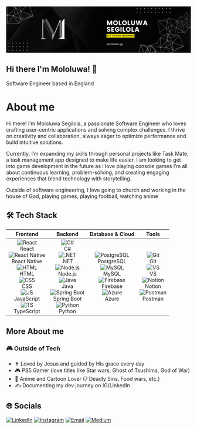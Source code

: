 <p align="center">
  <a href="https://segilolamololuwa.vercel.app/" target="_blank">
    <img src="Black and Yellow Web Developer LinkedIn Banner.png" alt="banner" />
  </a>
</p>

## Hi there I'm Mololuwa! 👋

Software Engineer based in England

# About me
Hi there! I’m Mololuwa Segilola, a passionate Software Engineer who loves crafting user-centric applications and solving complex challenges. 
I thrive on creativity and collaboration, always eager to optimize performance and build intuitive solutions. 

Currently, I’m expanding my skills through personal projects like Task Mate, a task management app designed to make life easier.
I am looking to get into game development in the future as i love playing console games
I’m all about continuous learning, problem-solving, and creating engaging experiences that blend technology with storytelling.

Outside of software engineering, I love going to church and working in the house of God, playing games, playing football, watching anime

## 🛠️ Tech Stack

| Frontend | Backend | Database & Cloud | Tools |
|----------|---------|------------------|-------|
| <div align="center">![React](https://skillicons.dev/icons?i=react)<br>React</div> <div align="center">![React Native](https://skillicons.dev/icons?i=react)<br>React Native</div> <div align="center">![HTML](https://skillicons.dev/icons?i=html)<br>HTML</div> <div align="center">![CSS](https://skillicons.dev/icons?i=css)<br>CSS</div> <div align="center">![JS](https://skillicons.dev/icons?i=js)<br>JavaScript</div> <div align="center">![TS](https://skillicons.dev/icons?i=ts)<br>TypeScript</div> | <div align="center">![C#](https://skillicons.dev/icons?i=cs)<br>C#</div> <div align="center">![.NET](https://skillicons.dev/icons?i=dotnet)<br>.NET</div> <div align="center">![Node.js](https://skillicons.dev/icons?i=nodejs)<br>Node.js</div> <div align="center">![Java](https://skillicons.dev/icons?i=java)<br>Java</div> <div align="center">![Spring Boot](https://skillicons.dev/icons?i=spring)<br>Spring Boot</div> <div align="center">![Python](https://skillicons.dev/icons?i=python)<br>Python</div> | <div align="center">![PostgreSQL](https://skillicons.dev/icons?i=postgres)<br>PostgreSQL</div> <div align="center">![MySQL](https://skillicons.dev/icons?i=mysql)<br>MySQL</div> <div align="center">![Firebase](https://skillicons.dev/icons?i=firebase)<br>Firebase</div> <div align="center">![Azure](https://skillicons.dev/icons?i=azure)<br>Azure</div> | <div align="center">![Git](https://skillicons.dev/icons?i=git)<br>Git</div> <div align="center">![VS](https://skillicons.dev/icons?i=visualstudio)<br>VS</div> <div align="center">![Notion](https://skillicons.dev/icons?i=notion)<br>Notion</div> <div align="center">![Postman](https://skillicons.dev/icons?i=postman)<br>Postman</div> |


## More About me
### 🎮 Outside of Tech
- ✝️ Loved by Jesus and guided by His grace every day
- 🎮 PS5 Gamer (love titles like Star wars, Ghost of Tsushima, God of War)
- 🍿 Anime and Cartoon Lover (7 Deadly Sins, Food wars, etc.)
- ✍️ Documenting my dev journey on IG/LinkedIn


## 🌐 Socials

[![LinkedIn](https://img.shields.io/badge/LinkedIn-0077B5?style=for-the-badge&logo=linkedin&logoColor=white)](https://www.linkedin.com/in/mololuwa-segilola/)
[![Instagram](https://img.shields.io/badge/Instagram-E4405F?style=for-the-badge&logo=instagram&logoColor=white)](https://www.instagram.com/molodev.gg/)
[![Email](https://img.shields.io/badge/Email-D14836?style=for-the-badge&logo=gmail&logoColor=white)](mailto:mololuwa.segilola10@gmail.com)
[![Medium](https://img.shields.io/badge/Medium-12100E?style=for-the-badge&logo=medium&logoColor=white)](https://medium.com/@segilolamololuwa)

<!--
## 📈 GitHub Stats
![Your GitHub stats](https://github-readme-stats.vercel.app/api?username=mololuwa10&show_icons=true&theme=radical)

![Top Langs](https://github-readme-stats.vercel.app/api/top-langs/?username=mololuwa10&layout=compact&theme=radical)

[![GitHub Streak](https://streak-stats.demolab.com?user=mololuwa10&theme=radical)](https://git.io/streak-stats)
-->

<!--
**mololuwa10/mololuwa10** is a ✨ _special_ ✨ repository because its `README.md` (this file) appears on your GitHub profile.

Here are some ideas to get you started:

- 🔭 I’m currently working on ...
- 🌱 I’m currently learning ...
- 👯 I’m looking to collaborate on ...
- 🤔 I’m looking for help with ...
- 💬 Ask me about ...
- 📫 How to reach me: ...
- 😄 Pronouns: ...
- ⚡ Fun fact: ...
-->
